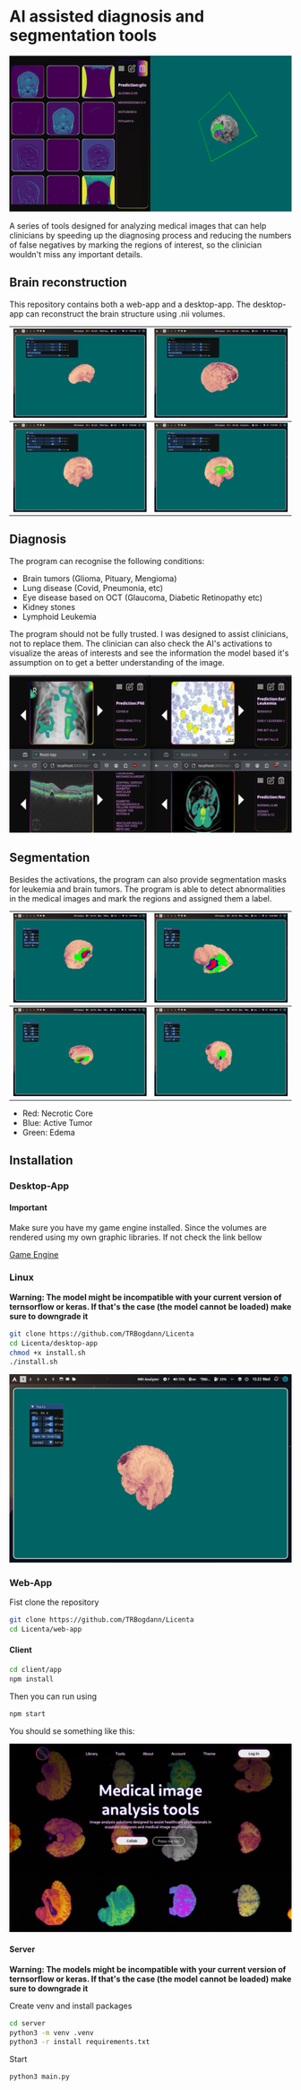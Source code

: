 # AI assisted diagnosis and segmentation tools

![Presentation](rmassets/pres.jpeg)

A series of tools designed for analyzing medical images that can help clinicians by speeding up the diagnosing process and reducing the numbers of false negatives by marking the regions of interest, so the clinician wouldn't miss any important details.

## Brain reconstruction

This repository contains both a web-app and a desktop-app. The desktop-app can reconstruct the brain structure using .nii volumes.

| ![A](./rmassets/brain1.jpg) | ![B](./rmassets/brain2.jpg) |
|---|---|
| ![C](./rmassets/brain3.jpg) | ![D](./rmassets/brain4.jpg) |

## Diagnosis

The program can recognise the following conditions:

- Brain tumors (Glioma, Pituary, Mengioma)
- Lung disease (Covid, Pneumonia, etc)
- Eye disease based on OCT (Glaucoma, Diabetic Retinopathy etc)
- Kidney stones
- Lymphoid Leukemia
  
The program should not be fully trusted. I was designed to assist clinicians, not to replace them. The clinician can also check the AI's activations to visualize the areas of interests and see the information the model based it's assumption on to get a better understanding of the image.

![Diagnosis](rmassets/diagnosis.jpeg)

## Segmentation

Besides the activations, the program can also provide segmentation masks for leukemia and brain tumors. The program is able to detect abnormalities in the medical images and mark the regions and assigned them a label.

| ![A](./rmassets/b0.jpg) | ![B](./rmassets/b1.jpg) |
|---|---|
| ![C](./rmassets/b2.jpg) | ![D](./rmassets/b4.jpg) |

- Red: Necrotic Core
- Blue: Active Tumor
- Green: Edema

## Installation

### Desktop-App

#### Important

Make sure you have my game engine installed. Since the volumes are rendered using my own graphic libraries. If not check the link bellow

[Game Engine](https://github.com/TRBogdann/Game-Engine)

### Linux

__Warning: The model might be incompatible with your current version of ternsorflow or keras. If that's the case (the model cannot be loaded) make sure to downgrade it__

```bash
git clone https://github.com/TRBogdann/Licenta
cd Licenta/desktop-app
chmod +x install.sh
./install.sh
```
![brain](rmassets/b3.jpg)

### Web-App

Fist clone the repository

```bash
git clone https://github.com/TRBogdann/Licenta
cd Licenta/web-app
```

#### Client

```bash
cd client/app
npm install
```

Then you can run using

```bash
npm start
```

You should se something like this:

![main page](rmassets/main_page.jpg)

#### Server

__Warning: The models might be incompatible with your current version of ternsorflow or keras. If that's the case (the model cannot be loaded) make sure to downgrade it__

Create venv and install packages

```bash
cd server
python3 -m venv .venv
python3 -r install requirements.txt
```

Start

```bash
python3 main.py
```
